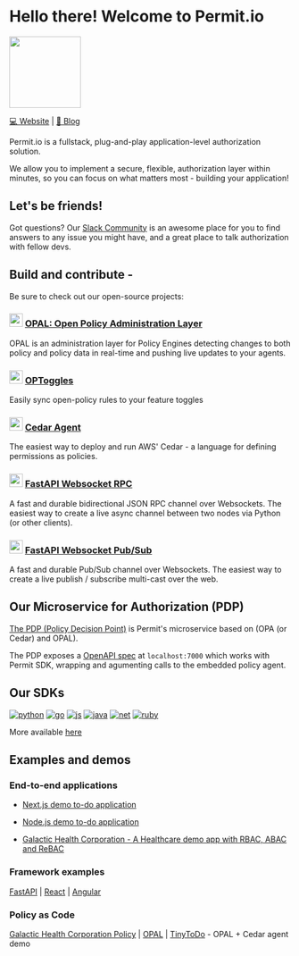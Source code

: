 <div align="left">
  <h1 align="left">Hello there! Welcome to Permit.io</h1>
  <a href="https://www.permit.io/?utm_source=github&utm_medium=referral&utm_campaign=ghc">
    <picture>
      <source media="(prefers-color-scheme: dark)" srcset="https://github.com/permitio/.github/assets/4082578/8f86eb12-2023-4c6c-9806-bcce06db4f5f">
      <img src="https://github.com/permitio/.github/assets/4082578/b5a88437-0830-4026-a373-348fb254ef10" height="128">
    </picture>
  </a>
</div>

[💻 Website](http://permit.io?utm_source=github&utm_medium=referral&utm_campaign=home-text) | [📖 Blog](http://permit.io/blog?utm_source=github&utm_medium=referral&utm_campaign=home-blog-text)

Permit.io is a fullstack, plug-and-play application-level authorization solution. 

We allow you to implement a secure, flexible, authorization layer within minutes, so you can focus on what matters most - building your application!

Let's be friends! 
------------------

Got questions? Our [Slack Community](https://io.permit.io/gh-to-slack) is an awesome place for you to find answers to any issue you might have, and a great place to talk authorization with fellow devs.

Build and contribute - 
-----------------------

Be sure to check out our open-source projects:

### <img src="https://github.com/permitio/.github/assets/4082578/3d425ec4-56f3-4e84-9fca-1f16650302f1" width="24" />  [OPAL: Open Policy Administration Layer](https://io.permit.io/gh-opal)

OPAL is an administration layer for Policy Engines detecting changes to both policy and policy data in real-time and pushing live updates to your agents.

### <img src="https://github.com/permitio/.github/assets/4082578/3d425ec4-56f3-4e84-9fca-1f16650302f1" width="24" />  [OPToggles](https://io.permit.io/gh-opptoggel)

Easily sync open-policy rules to your feature toggles

### <img src="https://github.com/permitio/.github/assets/4082578/3d425ec4-56f3-4e84-9fca-1f16650302f1" width="24" />  [Cedar Agent](https://io.permit.io/gh-cedar-agent)

The easiest way to deploy and run AWS' Cedar - a language for defining permissions as policies.

### <img src="https://github.com/permitio/.github/assets/4082578/3d425ec4-56f3-4e84-9fca-1f16650302f1" width="24" />  [FastAPI Websocket RPC](https://io.permit.io/gh-fastapi-rpc)

A fast and durable bidirectional JSON RPC channel over Websockets. The easiest way to create a live async channel between two nodes via Python (or other clients).

### <img src="https://github.com/permitio/.github/assets/4082578/3d425ec4-56f3-4e84-9fca-1f16650302f1" width="24" />  [FastAPI Websocket Pub/Sub](https://github.com/permitio/fastapi_websocket_pubsub)

A fast and durable Pub/Sub channel over Websockets. The easiest way to create a live publish / subscribe multi-cast over the web.

Our Microservice for Authorization (PDP)
---------
[The PDP (Policy Decision Point)](https://github.com/permitio/PDP) is Permit's microservice based on (OPA (or Cedar) and OPAL).

The PDP exposes a [OpenAPI spec](https://docs.permit.io/api/pdp-api-reference) at `localhost:7000` which works with Permit SDK, wrapping and agumenting calls to the embedded policy agent.

Our SDKs 
---------

[![python](https://github.com/permitio/.github/assets/4082578/fd4dc4ba-589a-4c8d-80ef-b3c5ff67739f)](https://docs.permit.io/category/python?utm_source=github&utm_medium=referral&utm_campaign=home-python)
[![go](https://github.com/permitio/.github/assets/4082578/695c3a65-d953-4562-afdc-dcdf8b7d97f0)](https://docs.permit.io/category/golang?utm_source=github&utm_medium=referral&utm_campaign=home-golang)
[![js](https://github.com/permitio/.github/assets/4082578/78d92697-6bf9-4fcf-87ee-3f17eac5a89b)](https://docs.permit.io/category/nodejs?utm_source=github&utm_medium=referral&utm_campaign=home-nodejs)
[![java](https://github.com/permitio/.github/assets/4082578/430aa201-f6d1-416d-8ba5-d582017aa971)](https://docs.permit.io/category/java?utm_source=github&utm_medium=referral&utm_campaign=home-java)
[![net](https://github.com/permitio/.github/assets/4082578/dfdb3803-0edc-4a16-92bd-a8bfe65ba85c)](https://docs.permit.io/category/dotnet?utm_source=github&utm_medium=referral&utm_campaign=home-dotnet)
[![ruby](https://github.com/permitio/.github/assets/4082578/2c999e81-2d12-4fd5-8df1-f69c05c04088)](https://docs.permit.io/category/ruby?utm_source=github&utm_medium=referral&utm_campaign=home-ruby)

More available [here](https://docs.permit.io/category/supported-sdks?utm_source=github&utm_medium=referral&utm_campaign=home-sdks)

Examples and demos
------------------

### End-to-end applications

-   [Next.js demo to-do application](https://io.permit.io/gh-todo-starter)

-   [Node.js demo to-do application](https://io.permit.io/gh-todo-node)

-   [Galactic Health Corporation - A Healthcare demo app with RBAC, ABAC and ReBAC](https://io.permit.io/gh-ghc)

### Framework examples

[FastAPI](https://io.permit.io/gh-fastapi) | [React](https://io.permit.io/gh-react) | [Angular](https://io.permit.io/gh-angular)

### Policy as Code

[Galactic Health Corporation Policy](https://io.permit.io/gh-ghc-policy) | [OPAL](https://io.permit.io/gh-opal-policy) | [TinyToDo](https://io.permit.io/gh-cedar-opal) - OPAL + Cedar agent demo
